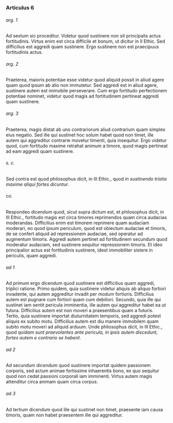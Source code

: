### Articulus 6

###### arg. 1
Ad sextum sic proceditur. Videtur quod sustinere non sit principalis actus fortitudinis. Virtus enim est circa difficile et bonum, ut dicitur in II Ethic. Sed difficilius est aggredi quam sustinere. Ergo sustinere non est praecipuus fortitudinis actus.

###### arg. 2
Praeterea, maioris potentiae esse videtur quod aliquid possit in aliud agere quam quod ipsum ab alio non immutetur. Sed aggredi est in aliud agere, sustinere autem est immobile perseverare. Cum ergo fortitudo perfectionem potentiae nominet, videtur quod magis ad fortitudinem pertineat aggredi quam sustinere.

###### arg. 3
Praeterea, magis distat ab uno contrariorum aliud contrarium quam simplex eius negatio. Sed ille qui sustinet hoc solum habet quod non timet, ille autem qui aggreditur contrarie movetur timenti, quia insequitur. Ergo videtur quod, cum fortitudo maxime retrahat animum a timore, quod magis pertineat ad eam aggredi quam sustinere.

###### s. c.
Sed contra est quod philosophus dicit, in III Ethic., quod *in sustinendo tristia maxime aliqui fortes dicuntur*.

###### co.
Respondeo dicendum quod, sicut supra dictum est, et philosophus dicit, in III Ethic., fortitudo magis est circa timores reprimendos quam circa audacias moderandas. Difficilius enim est timorem reprimere quam audaciam moderari, eo quod ipsum periculum, quod est obiectum audaciae et timoris, de se confert aliquid ad repressionem audaciae, sed operatur ad augmentum timoris. Aggredi autem pertinet ad fortitudinem secundum quod moderatur audaciam, sed sustinere sequitur repressionem timoris. Et ideo principalior actus est fortitudinis sustinere, idest immobiliter sistere in periculis, quam aggredi.

###### ad 1
Ad primum ergo dicendum quod sustinere est difficilius quam aggredi, triplici ratione. Primo quidem, quia sustinere videtur aliquis ab aliquo fortiori invadente, qui autem aggreditur invadit per modum fortioris. Difficilius autem est pugnare cum fortiori quam cum debiliori. Secundo, quia ille qui sustinet iam sentit pericula imminentia, ille autem qui aggreditur habet ea ut futura. Difficilius autem est non moveri a praesentibus quam a futuris. Tertio, quia sustinere importat diuturnitatem temporis, sed aggredi potest aliquis ex subito motu. Difficilius autem est diu manere immobilem quam subito motu moveri ad aliquid arduum. Unde philosophus dicit, in III Ethic., quod *quidam sunt praevolantes ante pericula, in ipsis autem discedunt, fortes autem e contrario se habent*.

###### ad 2
Ad secundum dicendum quod sustinere importat quidem passionem corporis, sed actum animae fortissime inhaerentis bono, ex quo sequitur quod non cedat passioni corporali iam imminenti. Virtus autem magis attenditur circa animam quam circa corpus.

###### ad 3
Ad tertium dicendum quod ille qui sustinet non timet, praesente iam causa timoris, quam non habet praesentem ille qui aggreditur.

